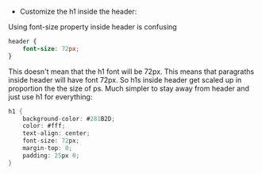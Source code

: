 - Customize the h1 inside the header:

Using font-size property inside header is confusing

```css
header {
    font-size: 72px;
}
```
This doesn't mean that the h1 font will be 72px. This means that paragraths inside header will have font 72px. So h1s inside header get scaled up in proportion the the size of ps. Much simpler to stay away from header and just use h1 for everything:

```cs
h1 {
    background-color: #281B2D;
    color: #fff;
    text-align: center;
    font-size: 72px;
    margin-top: 0;
    padding: 25px 0;
}
```
